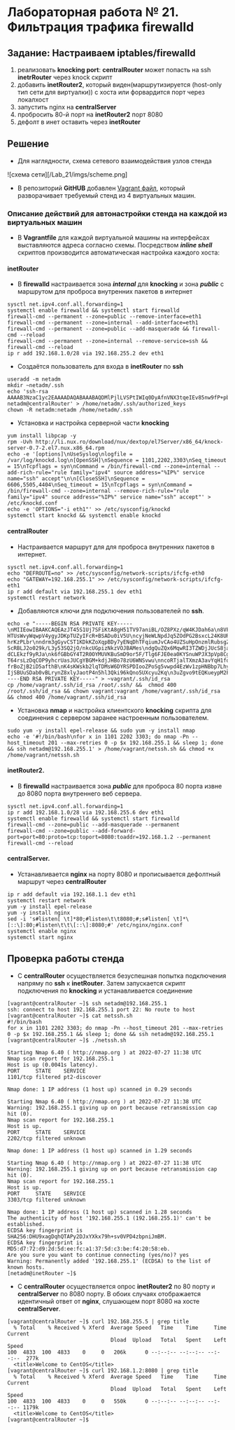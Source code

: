 # Лабораторная работа № 21. Фильтрация трафика **firewalld**

## Задание: Настраиваем iptables/firewalld

1) реализовать **knocking port**:  **centralRouter** может попасть на ssh **inetrRouter** через knock скрипт
2) добавить **inetRouter2**, который виден(маршрутизируется (host-only тип сети для виртуалки)) с хоста или форвардится порт через локалхост
3) запустить nginx на **centralServer**
4) пробросить 80-й порт на **inetRouter2** порт 8080
5) дефолт в инет оставить через **inetRouter**

## Решение

* Для наглядности, схема сетевого взаимодействия узлов стенда

![схема сети][/Lab_21/imgs/scheme.png]

* В репозиторий **GitHUB** добавлен [Vagrant файл](https://github.com/OlegLitvintsev/OTUS_Labs/blob/master/Lab_21/Vagrantfile),  который  разворачивает требуемый стенд из 4 виртуальных машин.

### Описание действий для автонастройки стенда на каждой из виртуальных машин 

* В **Vagrantfile** для каждой виртуальной машины на интерфейсах выставляются адреса согласно схемы. Посредством ***inline shell*** скриптов производится автоматическая настройка каждого хоста:

#### **inetRouter** 

* В **firewalld** настраивается зона ***internal*** для **knocking** и  зона ***public*** с маршрутом для проброса внутренних пакетов в интернет

```
sysctl net.ipv4.conf.all.forwarding=1
systemctl enable firewalld && systemctl start firewalld
firewall-cmd --permanent --zone=public --remove-interface=eth1
firewall-cmd --permanent --zone=internal --add-interface=eth1
firewall-cmd --permanent --zone=public --add-masquerade && firewall-cmd --reload
firewall-cmd --permanent --zone=internal --remove-service=ssh && firewall-cmd --reload
ip r add 192.168.1.0/28	via 192.168.255.2 dev eth1
```

* Создаётся пользователь для входа в **inetRouter** по **ssh**

```
useradd -m netadm
mkdir ~netadm/.ssh
echo 'ssh-rsa AAAAB3NzaC1yc2EAAAADAQABAAABAQDMlPjlLVSPtIWIq0DyAfnVNX3tqeIEv85nw9fP+pbgokNqHprxUXXnNLx2WEGKX2rtVUPF9tsMc+03Ts8C2jRioSoHNZh9ZYESlzKoBTKSNXgcRU4VsFmwx7vgIIpOVdziqeIpqHk8dNSxa/JarClXjKDIkMqlNRnIgVxH4FIAO7SJXlRzKM15Ys2l0mrlk508bYGzFwvbgrxRHNNYgzMjgX/0drdXKj4cerurBGKucA4TgrzFD9KKFO77Vn4D6xIUWoLYtbjoZcgWphoimzRNHtbpBHQ43yI70IAun50JR0/llaDLJ6rsv1iQ0dIW+F34VVNqTJJHhbzhbSHrgrqL netadm@centralRouter' > /home/netadm/.ssh/authorized_keys
chown -R netadm:netadm /home/netadm/.ssh			
```
* Установка и настройка серверной части **knocking**

```
yum install libpcap -y
rpm -Uvh http://li.nux.ro/download/nux/dextop/el7Server/x86_64/knock-server-0.7-2.el7.nux.x86_64.rpm
echo -e '[options]\nUseSyslog\nlogfile = /var/log/knockd.log\n[OpenSSH]\nSequence = 1101,2202,3303\nSeq_timeout = 15\nTcpflags = syn\nCommand = /bin/firewall-cmd --zone=internal --add-rich-rule="rule family="ipv4" source address="%IP%" service name="ssh" accept"\n\n[CloseSSH]\nSequence = 6606,5505,4404\nSeq_timeout = 15\nTcpflags = syn\nCommand = /bin/firewall-cmd --zone=internal --remove-rich-rule="rule family="ipv4" source address="%IP%" service name="ssh" accept"' > /etc/knockd.conf
echo -e 'OPTIONS="-i eth1"' >> /etc/sysconfig/knockd
systemctl start knockd && systemctl enable knockd
```
#### **centralRouter** 

* Настраивается маршрут для  для проброса внутренних пакетов в интернет.

```
sysctl net.ipv4.conf.all.forwarding=1
echo "DEFROUTE=no" >> /etc/sysconfig/network-scripts/ifcfg-eth0 
echo "GATEWAY=192.168.255.1" >> /etc/sysconfig/network-scripts/ifcfg-eth1
ip r add default via 192.168.255.1 dev eth1
systemctl restart network
```

* Добавляются ключи для подключения пользователей по **ssh**.

```
echo -e "-----BEGIN RSA PRIVATE KEY-----\nMIIEowIBAAKCAQEAzJT45S1Uj7SFiKtA8gH51TV97aniBL/OZ8PXz/qW4KJDah6a\n8VF15zS8dlhBil9q7VVDxfbbDHPtN07PAto0YqEqBzWYfWWBEpcyqAUykjV4HEVO\nFbBZsMe74CCKTlXc4qniKah5P HTUsWvyWqwpV4ygyJDKpTUZyIFcR+BSADu0iV5U\ncyjNeWLNpdJq5ZOdPG2BsxcL24K8URzTWIMzI4F/9Ha3Vyo+HHq7qwRirnAOE4K8\nxQ/SihTu+1Z+A+sSFFqC2LW46GXIFqYaIps0TR7W6QR0ON8iO9CALp+dCUdP5ZWg\nyyeq7L9YkNHSFvhd+FVTakySR4W84W0h64K6iwIDAQABAoIBAEUfRGUy hrKzPLbr\nndrm3gGyvCST1KDkKZoXqpBDy7yENqDhTFqiumJvCAo4UZSuHpOnzmlRubsgZBLe\n1sTQ8wgsCeY7rpUXuZ+NZHkuoGKUHEv5AqQDXJqFMa5NcE19Z09SNO78VFIf60ky\n/sSyDJnfEugRO9bL9TUwt/w1B5+58ZIkHNncBCItI94PLFv/4Qza3UUZifpOq3P8\nyGqDVXJqEWsc6UxypplvZ ScRBLJ2o029k/L3y53SQ2jO/nkcUGpizNkzVOJBAMes\ndgQuZQx6MqwRI3TZWDjJUcS8jaX+rJgfy0wGW6Iw2abn9GrztDam7aRa62Iu8fm9\n245xiKkCgYEA9CtNgB/x2KX6MyYlzxIaWfBG2hzUJs2YnhoUt22duJLXhQ1fs6au\nBjkgiNzJIFj6HAW83PoDpet9wYKm7EZJOCj4oIncff6z8/RJVs8r dCLEkzf9yRJa\nk6fGBbGY4T2R0OYMUVKBuSmD9or5F/Tlg6FJE0ea0KYSnuWPJX3pVp8CgYEA1n6g\nMzs8/cuLN5/5z0V/y11PD0Sy+tZj3EMfOhDX3DDflG78+UqtgNOp8ODR54yyQ1kP\nmokAVC+4SUlxKJoSiEcSZd/nsTZHBpdTCyjuyFotsbdu4wmbAgzZcOFfujScmRUm\nvwcNPHn2g7oCcqDIf T64rsLzDqCOP9yhcrUasJUCgYBGM+kdjJHBo78zU6WNSvwu\nncoRTjalTXmzA3avYqH1fqrew4Cfq63fdi9nimt9lHec9P1fX7cKzpGiwMjzqCXH\nMuiBaAHwa/obi0JG5lvtEU4JshCS7mcCizuBSZXWNRimwm4KN7m6njgl+8Ew5SXU\nWdwj4fOeSBGUhBZLRk9/qwKBgQC0rrn4LgB0sg817jaa2SqL frBoZjB2iD5afthB\nK4sKWskb2lqTDMsW6DYRSPDIooZPoSg5vwpd4EzWv1zpHNBbp7Lhyjj72IMAFFzJ\n29M5Rm2TdLed3KuMkJJiOhdPXZ5EfcLDzAbkWMDFudzx/mqkxj8ASAxC2BC7zvjZ\nDaHL+QKBgG8dl3dYfMtD9+wVj80fZXvDsXYtVFCMT9oVHKAAhqDt4i/GbL9A5mlo\njkJJ4QTnLLSmO IjSBUuSDab0vBLrynZ8xlyJaotP4n5hl3Qki96kQno5UXcyu2Kq\n3uZgvo9tEQKueypM2Fu7fCb0pnPhPSQF427jZnWrUJPcFUyYrvvY\n-----END RSA PRIVATE KEY-----" > ~vagrant/.ssh/id_rsa
cp /home/vagrant/.ssh/id_rsa /root/.ssh/ &&  chmod 400 /root/.ssh/id_rsa && chown vagrant:vagrant /home/vagrant/.ssh/id_rsa && chmod 400 /home/vagrant/.ssh/id_rsa
```

* Установка **nmap** и настройка  клиентского **knocking** скрипта для соединения с сервером заранее настроенным пользователем.

```
sudo yum -y install epel-release && sudo yum -y install nmap
echo -e '#!/bin/bash\nfor x in 1101 2202 3303; do nmap -Pn --host_timeout 201 --max-retries 0 -p $x 192.168.255.1 && sleep 1; done && ssh netadm@192.168.255.1' > /home/vagrant/netssh.sh && chmod +x /home/vagrant/netssh.sh
```

#### **inetRouter2**. 

* В **firewalld** настраивается зона ***public*** для проброса 80 порта извне до 8080 порта внутреннего веб сервера. 

```
sysctl net.ipv4.conf.all.forwarding=1
ip r add 192.168.1.0/28	via 192.168.255.6 dev eth1
systemctl enable firewalld && systemctl start firewalld
firewall-cmd --zone=public --add-masquerade --permanent
firewall-cmd --zone=public --add-forward-port=port=80:proto=tcp:toport=8080:toaddr=192.168.1.2 --permanent
firewall-cmd --reload
```

#### **centralServer**. 

* Устанавливается **nginx** на порту 8080 и прописывается дефолтный маршрут через **centralRouter** 

```
ip r add default via 192.168.1.1 dev eth1
systemctl restart network
yum -y install epel-release
yum -y install nginx
sed -i 's#listen[ \t]*80;#listen\t\t8080;#;s#listen[ \t]*\[::\]:80;#listen\t\t\[::\]:8080;#' /etc/nginx/nginx.conf
systemctl enable nginx
systemctl start nginx
```

## Проверка работы стенда

* С **centralRouter** осуществляется безуспешная попытка подключения напряму по **ssh** к **inetRouter**. Затем запускается скрипт подключения по **knocking** и устанавливается соединение
```
[vagrant@centralRouter ~]$ ssh netadm@192.168.255.1
ssh: connect to host 192.168.255.1 port 22: No route to host
[vagrant@centralRouter ~]$ cat netssh.sh
#!/bin/bash
for x in 1101 2202 3303; do nmap -Pn --host_timeout 201 --max-retries 0 -p $x 192.168.255.1 && sleep 1; done && ssh netadm@192.168.255.1
[vagrant@centralRouter ~]$ ./netssh.sh

Starting Nmap 6.40 ( http://nmap.org ) at 2022-07-27 11:38 UTC
Nmap scan report for 192.168.255.1
Host is up (0.0041s latency).
PORT     STATE    SERVICE
1101/tcp filtered pt2-discover

Nmap done: 1 IP address (1 host up) scanned in 0.29 seconds

Starting Nmap 6.40 ( http://nmap.org ) at 2022-07-27 11:38 UTC
Warning: 192.168.255.1 giving up on port because retransmission cap hit (0).
Nmap scan report for 192.168.255.1
Host is up.
PORT     STATE    SERVICE
2202/tcp filtered unknown

Nmap done: 1 IP address (1 host up) scanned in 1.29 seconds

Starting Nmap 6.40 ( http://nmap.org ) at 2022-07-27 11:38 UTC
Warning: 192.168.255.1 giving up on port because retransmission cap hit (0).
Nmap scan report for 192.168.255.1
Host is up.
PORT     STATE    SERVICE
3303/tcp filtered unknown

Nmap done: 1 IP address (1 host up) scanned in 1.28 seconds
The authenticity of host '192.168.255.1 (192.168.255.1)' can't be established.
ECDSA key fingerprint is SHA256:DHU9xagDqhQTAPy2DJxYXkx79h+sv0VPD4zbpniJmBM.
ECDSA key fingerprint is MD5:d7:72:d9:2d:5d:ee:fc:a1:37:5d:c3:be:f4:20:58:eb.
Are you sure you want to continue connecting (yes/no)? yes
Warning: Permanently added '192.168.255.1' (ECDSA) to the list of known hosts.
[netadm@inetRouter ~]$
```

* С **centralRouter** осуществляется опрос **inetRouter2** по 80 порту и **centralServer** по 8080 порту. В обоих случаях отображается идентичный ответ от **nginx**, слушающем порт 8080 на хосте **centralServer**.
```
[vagrant@centralRouter ~]$ curl 192.168.255.5 | grep title
  % Total    % Received % Xferd  Average Speed   Time    Time     Time  Current
                                 Dload  Upload   Total   Spent    Left  Speed
100  4833  100  4833    0     0   206k      0 --:--:-- --:--:-- --:--:--  277k
  <title>Welcome to CentOS</title>
[vagrant@centralRouter ~]$ curl 192.168.1.2:8080 | grep title
  % Total    % Received % Xferd  Average Speed   Time    Time     Time  Current
                                 Dload  Upload   Total   Spent    Left  Speed
100  4833  100  4833    0     0   550k      0 --:--:-- --:--:-- --:--:-- 1179k
  <title>Welcome to CentOS</title>
[vagrant@centralRouter ~]$
```

